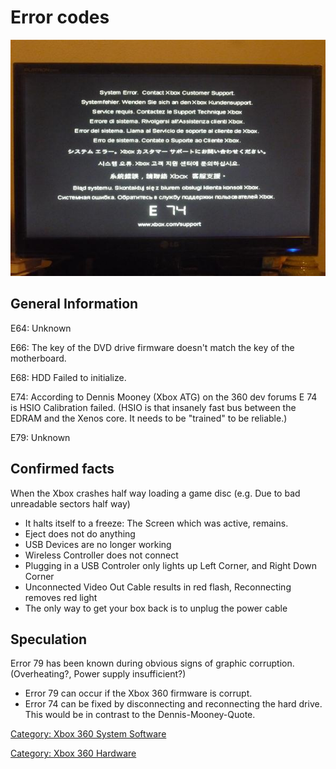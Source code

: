 # Error codes

![Error 74](images/e74.jpg "System error. Contact Xbox Customer Support.")

## General Information

E64: Unknown

E66: The key of the DVD drive firmware doesn't match the key of the
motherboard.

E68: HDD Failed to initialize.

E74: According to Dennis Mooney (Xbox ATG) on the 360 dev forums E 74 is
HSIO Calibration failed. (HSIO is that insanely fast bus between the
EDRAM and the Xenos core. It needs to be "trained" to be reliable.)

E79: Unknown

## Confirmed facts

When the Xbox crashes half way loading a game disc (e.g. Due to bad
unreadable sectors half way)

- It halts itself to a freeze: The Screen which was active, remains.
- Eject does not do anything
- USB Devices are no longer working
- Wireless Controller does not connect
- Plugging in a USB Controler only lights up Left Corner, and Right
  Down Corner
- Unconnected Video Out Cable results in red flash, Reconnecting
  removes red light
- The only way to get your box back is to unplug the power cable

## Speculation

Error 79 has been known during obvious signs of graphic corruption.
(Overheating?, Power supply insufficient?)

- Error 79 can occur if the Xbox 360 firmware is corrupt.
- Error 74 can be fixed by disconnecting and reconnecting the hard
  drive. This would be in contrast to the Dennis-Mooney-Quote.

[Category: Xbox 360 System Software](../Category_Xbox360_System_Software)

[Category: Xbox 360 Hardware](../Category_Xbox360_Hardware)
